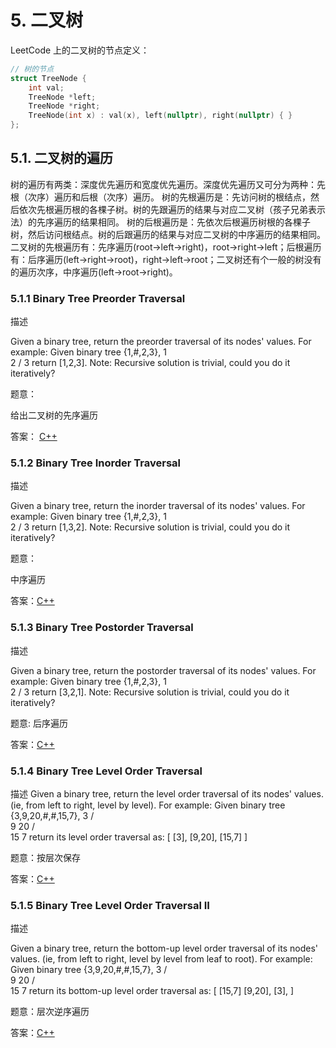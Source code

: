 # 5. 二叉树
LeetCode 上的二叉树的节点定义：
```cpp
// 树的节点
struct TreeNode {
    int val;
    TreeNode *left;
    TreeNode *right;
    TreeNode(int x) : val(x), left(nullptr), right(nullptr) { }
};
```

## 5.1. 二叉树的遍历
树的遍历有两类：深度优先遍历和宽度优先遍历。深度优先遍历又可分为两种：先根（次序）遍历和后根（次序）遍历。
树的先根遍历是：先访问树的根结点，然后依次先根遍历根的各棵子树。树的先跟遍历的结果与对应二叉树（孩子兄弟表示法）的先序遍历的结果相同。
树的后根遍历是：先依次后根遍历树根的各棵子树，然后访问根结点。树的后跟遍历的结果与对应二叉树的中序遍历的结果相同。
二叉树的先根遍历有：先序遍历(root->left->right)，root->right->left；后根遍历有：后序遍历(left->right->root)，right->left->root；二叉树还有个一般的树没有的遍历次序，中序遍历(left->root->right)。

### 5.1.1 Binary Tree Preorder Traversal

描述

Given a binary tree, return the preorder traversal of its nodes' values.
For example: Given binary tree {1,#,2,3},
 1
  \
   2
  /
 3
return [1,2,3].
Note: Recursive solution is trivial, could you do it iteratively?

题意：

给出二叉树的先序遍历

答案： [C++](code/5.1.1.hpp)

### 5.1.2 Binary Tree Inorder Traversal

描述

Given a binary tree, return the inorder traversal of its nodes' values.
For example:
Given binary tree {1,#,2,3},
 1
  \
   2
  /
 3
return [1,3,2].
Note: Recursive solution is trivial, could you do it iteratively?

题意：

中序遍历

答案：[C++](code/5.1.2.hpp)

### 5.1.3 Binary Tree Postorder Traversal

描述

Given a binary tree, return the postorder traversal of its nodes' values.
For example: Given binary tree {1,#,2,3},
 1
  \
   2
  /
 3
return [3,2,1].
Note: Recursive solution is trivial, could you do it iteratively?

题意: 后序遍历

答案：[C++](code/5.1.3.hpp)

### 5.1.4 Binary Tree Level Order Traversal
描述
Given a binary tree, return the level order traversal of its nodes' values. (ie, from left to right, level by level).
For example: Given binary tree {3,9,20,#,#,15,7},
    3
   / \
  9  20
    /  \
   15   7
return its level order traversal as:
[
  [3],
  [9,20],
  [15,7]
]

题意：按层次保存

答案：[C++](code/5.1.4.hpp)

### 5.1.5 Binary Tree Level Order Traversal II

描述

Given a binary tree, return the bottom-up level order traversal of its nodes' values. (ie, from left to right, level by level from leaf to root).
For example: Given binary tree {3,9,20,#,#,15,7},
    3
   / \
  9  20
    /  \
   15   7
return its bottom-up level order traversal as:
[
  [15,7]
  [9,20],
  [3],
]

题意：层次逆序遍历

答案：[C++](code/5.1.5.hpp)
